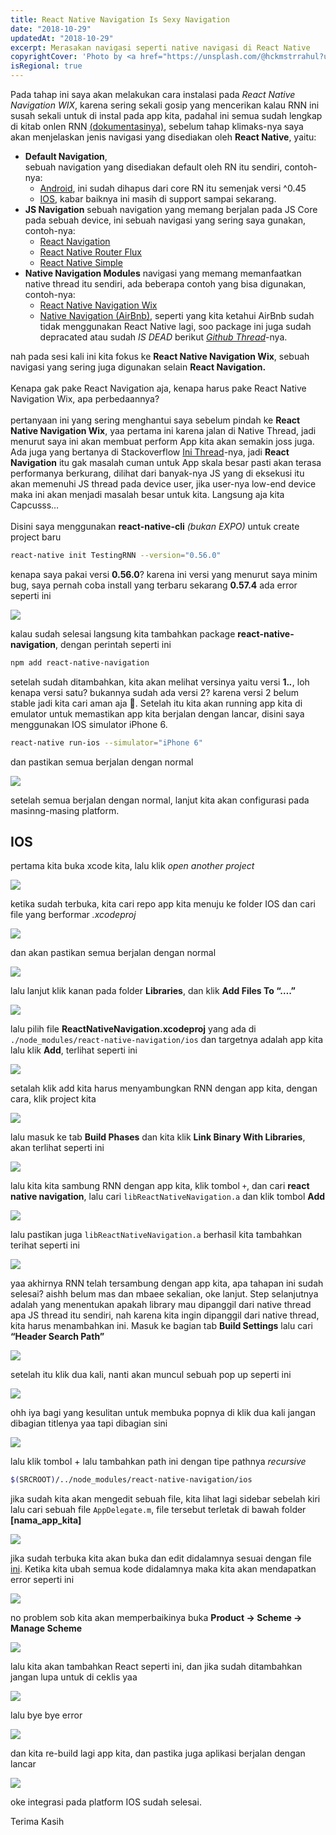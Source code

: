 ```yaml
---
title: React Native Navigation Is Sexy Navigation
date: "2018-10-29"
updatedAt: "2018-10-29"
excerpt: Merasakan navigasi seperti native navigasi di React Native
copyrightCover: 'Photo by <a href="https://unsplash.com/@hckmstrrahul?utm_content=creditCopyText&utm_medium=referral&utm_source=unsplash">Rahul Chakraborty</a> on <a href="https://unsplash.com/photos/white-smartphone-near-laptop-xsGxhtAsfSA?utm_content=creditCopyText&utm_medium=referral&utm_source=unsplash">Unsplash</a>'
isRegional: true
---
```


Pada tahap ini saya akan melakukan cara instalasi pada _React Native Navigation WIX_, karena sering sekali gosip yang mencerikan kalau RNN ini susah sekali untuk di instal pada app kita, padahal ini semua sudah lengkap di kitab onlen RNN [(dokumentasinya)](https://wix.github.io/react-native-navigation/#/), sebelum tahap klimaks-nya saya akan menjelaskan jenis navigasi yang disediakan oleh **React Native**, yaitu:

- **Default Navigation**, \
  sebuah navigation yang disediakan default oleh RN itu sendiri, contoh-nya:
  - [Android](https://facebook.github.io/react-native/docs/navigator), ini sudah dihapus dari core RN itu semenjak versi ^0.45
  - [IOS](https://facebook.github.io/react-native/docs/navigatorios#docsNav), kabar baiknya ini masih di support sampai sekarang.
- **JS Navigation**
  sebuah navigation yang memang berjalan pada JS Core pada sebuah device, ini sebuah navigasi yang sering saya gunakan, contoh-nya:
  - [React Navigation](https://reactnavigation.org/)
  - [React Native Router Flux](https://github.com/RNRF/react-native-router-flux)
  - [React Native Simple](https://www.npmjs.com/package/react-native-simple-router)
- **Native Navigation Modules**
  navigasi yang memang memanfaatkan native thread itu sendiri, ada beberapa contoh yang bisa digunakan, contoh-nya:
  - [React Native Navigation Wix](https://wix.github.io/react-native-navigation/#/)
  - [Native Navigation (AirBnb)](https://github.com/airbnb/native-navigation/issues/114), seperti yang kita ketahui AirBnb sudah tidak menggunakan React Native lagi, soo package ini juga sudah depracated atau sudah _IS DEAD_ berikut [_Github Thread_](https://github.com/airbnb/native-navigation/issues/114)-nya.

nah pada sesi kali ini kita fokus ke **React Native Navigation Wix**, sebuah navigasi yang sering juga digunakan selain **React Navigation.**
\
\
Kenapa gak pake React Navigation aja, kenapa harus pake React Native Navigation Wix, apa perbedaannya?
\
\
pertanyaan ini yang sering menghantui saya sebelum pindah ke **React Native Navigation Wix**, yaa pertama ini karena jalan di Native Thread, jadi menurut saya ini akan membuat perform App kita akan semakin joss juga. Ada juga yang bertanya di Stackoverflow [Ini Thread](https://stackoverflow.com/questions/44147766/react-navigation-vs-react-native-navigation)-nya, jadi **React Navigation** itu gak masalah cuman untuk App skala besar pasti akan terasa performanya berkurang, dilihat dari banyak-nya JS yang di eksekusi itu akan memenuhi JS thread pada device user, jika user-nya low-end device maka ini akan menjadi masalah besar untuk kita. Langsung aja kita Capcusss…
\
\
Disini saya menggunakan **react-native-cli** _(bukan EXPO)_ untuk create project baru

```bash
react-native init TestingRNN --version="0.56.0"
```

kenapa saya pakai versi **0.56.0**? karena ini versi yang menurut saya minim bug, saya pernah coba install yang terbaru sekarang **0.57.4** ada error seperti ini

![](./image-1.jpg)

kalau sudah selesai langsung kita tambahkan package **react-native-navigation**, dengan perintah seperti ini

```bash
npm add react-native-navigation
```

setelah sudah ditambahkan, kita akan melihat versinya yaitu versi **1._._**, loh kenapa versi satu? bukannya sudah ada versi 2? karena versi 2 belum stable jadi kita cari aman aja 🙊. Setelah itu kita akan running app kita di emulator untuk memastikan app kita berjalan dengan lancar, disini saya menggunakan IOS simulator iPhone 6.

```bash
react-native run-ios --simulator="iPhone 6"
```

dan pastikan semua berjalan dengan normal

![](./image-2.png)

setelah semua berjalan dengan normal, lanjut kita akan configurasi pada masinng-masing platform.

## IOS

pertama kita buka xcode kita, lalu klik _open another project_

![](./image-3.png)

ketika sudah terbuka, kita cari repo app kita menuju ke folder IOS dan cari file yang berformar _.xcodeproj_

![](./image-4.png)

dan akan pastikan semua berjalan dengan normal

![](./image-5.png)

lalu lanjut klik kanan pada folder **Libraries**, dan klik **Add Files To “….”**

![](./image-6.png)

lalu pilih file **ReactNativeNavigation.xcodeproj** yang ada di `./node_modules/react-native-navigation/ios` dan targetnya adalah app kita lalu klik **Add**, terlihat seperti ini

![](./image-7.png)

setalah klik add kita harus menyambungkan RNN dengan app kita, dengan cara, klik project kita

![](./image-8.png)

lalu masuk ke tab **Build Phases** dan kita klik **Link Binary With Libraries**, akan terlihat seperti ini

![](./image-9.png)

lalu kita kita sambung RNN dengan app kita, klik tombol `+`, dan cari **react native navigation**, lalu cari `libReactNativeNavigation.a` dan klik tombol **Add**

![](./image-10.png)

lalu pastikan juga `libReactNativeNavigation.a` berhasil kita tambahkan terihat seperti ini

![](./image-11.png)

yaa akhirnya RNN telah tersambung dengan app kita, apa tahapan ini sudah selesai? aishh belum mas dan mbaee sekalian, oke lanjut. Step selanjutnya adalah yang menentukan apakah library mau dipanggil dari native thread apa JS thread itu sendiri, nah karena kita ingin dipanggil dari native thread, kita harus menambahkan ini. Masuk ke bagian tab **Build Settings** lalu cari **“Header Search Path”**

![](./image-12.png)

setelah itu klik dua kali, nanti akan muncul sebuah pop up seperti ini

![](./image-13.png)

ohh iya bagi yang kesulitan untuk membuka popnya di klik dua kali jangan dibagian titlenya yaa tapi dibagian sini

![](./image-14.png)

lalu klik tombol + lalu tambahkan path ini dengan tipe pathnya _recursive_

```bash
$(SRCROOT)/../node_modules/react-native-navigation/ios
```

jika sudah kita akan mengedit sebuah file, kita lihat lagi sidebar sebelah kiri lalu cari sebuah file `AppDelegate.m`, file tersebut terletak di bawah folder **[nama_app_kita]**

![](./image-15.png)

jika sudah terbuka kita akan buka dan edit didalamnya sesuai dengan file [ini](https://github.com/wix/react-native-navigation/blob/master/example/ios/example/AppDelegate.m).
Ketika kita ubah semua kode didalamnya maka kita akan mendapatkan error seperti ini

![](./image-16.png)

no problem sob kita akan memperbaikinya buka **Product -> Scheme -> Manage Scheme**

![](./image-17.png)

lalu kita akan tambahkan React seperti ini, dan jika sudah ditambahkan jangan lupa untuk di ceklis yaa

![](./image-18.png)

lalu bye bye error

![](./image-19.png)

dan kita re-build lagi app kita, dan pastika juga aplikasi berjalan dengan lancar

![](./image-20.png)

oke integrasi pada platform IOS sudah selesai.

Terima Kasih
